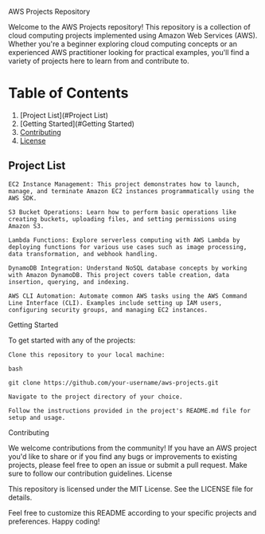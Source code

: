 AWS Projects Repository

Welcome to the AWS Projects repository! This repository is a collection of cloud computing projects implemented using Amazon Web Services (AWS). Whether you're a beginner exploring cloud computing concepts or an experienced AWS practitioner looking for practical examples, you'll find a variety of projects here to learn from and contribute to.

# Table of Contents

1. [Project List](#Project List)
2. [Getting Started](#Getting Started)
3. [Contributing](#Contributing)
4. [License](#License)

## Project List

    EC2 Instance Management: This project demonstrates how to launch, manage, and terminate Amazon EC2 instances programmatically using the AWS SDK.

    S3 Bucket Operations: Learn how to perform basic operations like creating buckets, uploading files, and setting permissions using Amazon S3.

    Lambda Functions: Explore serverless computing with AWS Lambda by deploying functions for various use cases such as image processing, data transformation, and webhook handling.

    DynamoDB Integration: Understand NoSQL database concepts by working with Amazon DynamoDB. This project covers table creation, data insertion, querying, and indexing.

    AWS CLI Automation: Automate common AWS tasks using the AWS Command Line Interface (CLI). Examples include setting up IAM users, configuring security groups, and managing EC2 instances.

Getting Started

To get started with any of the projects:

    Clone this repository to your local machine:

    bash

    git clone https://github.com/your-username/aws-projects.git

    Navigate to the project directory of your choice.

    Follow the instructions provided in the project's README.md file for setup and usage.

Contributing

We welcome contributions from the community! If you have an AWS project you'd like to share or if you find any bugs or improvements to existing projects, please feel free to open an issue or submit a pull request. Make sure to follow our contribution guidelines.
License

This repository is licensed under the MIT License. See the LICENSE file for details.

Feel free to customize this README according to your specific projects and preferences. Happy coding!
